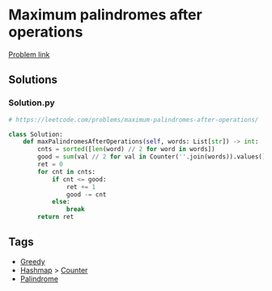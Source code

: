 # Maximum palindromes after operations

[Problem link](https://leetcode.com/problems/maximum-palindromes-after-operations/)

## Solutions


### Solution.py
```py
# https://leetcode.com/problems/maximum-palindromes-after-operations/

class Solution:
    def maxPalindromesAfterOperations(self, words: List[str]) -> int:
        cnts = sorted([len(word) // 2 for word in words])
        good = sum(val // 2 for val in Counter(''.join(words)).values())
        ret = 0
        for cnt in cnts:
            if cnt <= good:
                ret += 1
                good -= cnt
            else:
                break
        return ret
```
## Tags

* [Greedy](/README.md#Greedy)
* [Hashmap](/README.md#Hashmap) > [Counter](/README.md#Hashmap-Counter)
* [Palindrome](/README.md#Palindrome)
